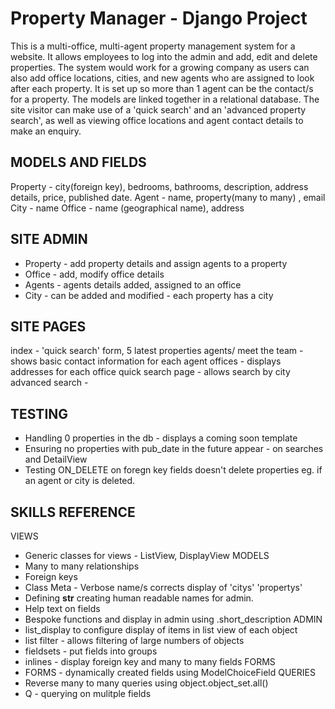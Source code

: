 # Property Manager - Django Project
This is a multi-office, multi-agent property management system for a website.  It allows employees to log into the admin and add, edit and delete properties.  The system would work for a growing company as users can also add office locations, cities, and new agents who are assigned to look after each property.  It is set up so more than 1 agent can be the contact/s for a property.
The models are linked together in a relational database.
The site visitor can make use of a 'quick search' and an 'advanced property search', as well as viewing office locations and agent contact details to make an enquiry.

## MODELS AND FIELDS
Property - city(foreign key), bedrooms, bathrooms, description, address details, price, published date.
Agent - name, property(many to many) , email
City - name
Office - name (geographical name), address

## SITE ADMIN
- Property - add property details and assign agents to a property
- Office - add, modify office details 
- Agents - agents details added, assigned to an office
- City - can be added and modified - each property has a city

## SITE PAGES
index - 'quick search' form, 5 latest properties
agents/ meet the team - shows basic contact information for each agent
offices - displays addresses for each office
quick search page - allows search by city
advanced search - 

## TESTING
- Handling 0 properties in the db - displays a coming soon template
- Ensuring no properties with pub_date in the future appear - on searches and DetailView
- Testing ON_DELETE on foregn key fields doesn't delete properties eg. if an agent or city is deleted.

## SKILLS REFERENCE
VIEWS
- Generic classes for views - ListView, DisplayView
MODELS
- Many to many relationships
- Foreign keys
- Class Meta - Verbose name/s corrects display of 'citys' 'propertys'
- Defining __str__ creating human readable names for admin.
- Help text on fields
- Bespoke functions and display in admin using .short_description
ADMIN
- list_display to configure display of items in list view of each object
- list filter - allows filtering of large numbers of objects
- fieldsets - put fields into groups
- inlines - display foreign key and many to many fields 
FORMS
- FORMS - dynamically created fields using ModelChoiceField
QUERIES
- Reverse many to many queries using object.object_set.all()
- Q - querying on mulitple fields





